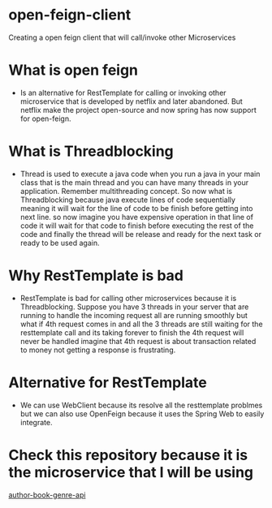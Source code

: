 # open-feign-client
Creating a open feign client that will call/invoke other Microservices

# What is open feign
- Is an alternative for RestTemplate for calling or invoking other microservice that is developed by netflix and later abandoned.
But netflix make the project open-source and now spring has now support for open-feign.

# What is Threadblocking
- Thread is used to execute a java code when you run a java in your main class that is the main thread and you can have many threads in your application.
Remember multithreading concept. So now what is Threadblocking because java execute lines of code sequentially meaning it will wait for the line of code
to be finish before getting into next line. so now imagine you have expensive operation in that line of code it will wait for that code to finish before executing
the rest of the code and finally the thread will be release and ready for the next task or ready to be used again.

# Why RestTemplate is bad
- RestTemplate is bad for calling other microservices because it is Threadblocking. Suppose you have 3 threads in your server that are running
to handle the incoming request all are running smoothly but what if 4th request comes in and all the 3 threads are still waiting for the
resttemplate call and its taking forever to finish the 4th request will never be handled imagine that 4th request is about transaction related to
money not getting a response is frustrating.

# Alternative for RestTemplate
- We can use WebClient because its resolve all the resttemplate problmes but we can also use OpenFeign because it uses the Spring Web to easily integrate.

# Check this repository because it is the microservice that I will be using
[author-book-genre-api](https://github.com/Elleined/book-author-genre-rest-api.git)
